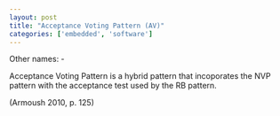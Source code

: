 ```yaml
---
layout: post
title: "Acceptance Voting Pattern (AV)"
categories: ['embedded', 'software']
---
```


Other names: -

Acceptance Voting Pattern is a hybrid pattern that incoporates the NVP pattern with the acceptance test used by the RB pattern.

(Armoush 2010, p. 125)